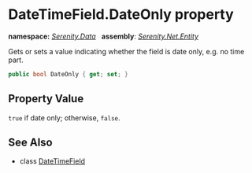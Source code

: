 # DateTimeField.DateOnly property
**namespace:** *[Serenity.Data](../../README.md#serenity.data-namespace)*   **assembly**: *[Serenity.Net.Entity](../../README.md)*

Gets or sets a value indicating whether the field is date only, e.g. no time part.

```csharp
public bool DateOnly { get; set; }
```

## Property Value

`true` if date only; otherwise, `false`.

## See Also

* class [DateTimeField](../DateTimeField.md)
